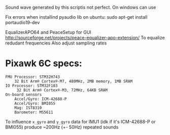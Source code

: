 Sound wave generated by this scriptis not perfect. On windows can use

Fix errors when installind pyaudio lib on ubuntu:
sudo apt-get install portaudio19-dev

EqualizerAPO64 and PeaceSetup for GUI
http://sourceforge.net/projects/peace-equalizer-apo-extension/
To equalize redudant frequencies
Also adjust sampling rates

# Pixawk 6C specs:
    FMU Processor: STM32H743
        32 Bit Arm® Cortex®-M7, 480MHz, 2MB memory, 1MB SRAM
    IO Processor: STM32F103
         32 Bit Arm® Cortex®-M3, 72MHz, 64KB SRAM
    On-board sensors
        Accel/Gyro: ICM-42688-P
        Accel/Gyro: BMI055
        Mag: IST8310
        Barometer: MS5611

To influence `x_gyro` and `y_gyro` data for IMU1 (idk if it's ICM-42688-P or BMI055) produce ~200Hz (+- 50Hz)
repeated sounds